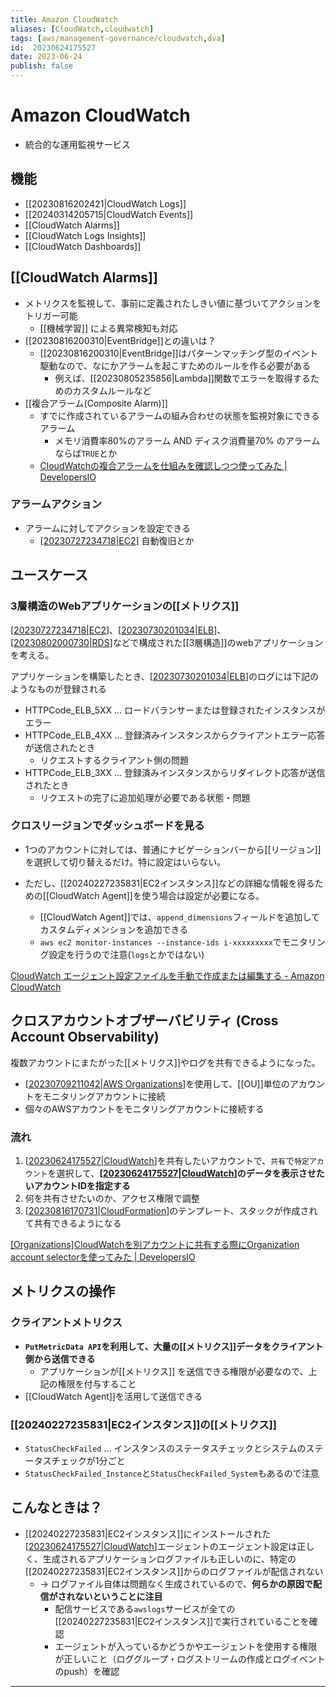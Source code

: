 ```yaml
---
title: Amazon CloudWatch
aliases: [CloudWatch,cloudwatch]
tags: [aws/management-governance/cloudwatch,dva]
id:  20230624175527
date: 2023-06-24
publish: false
---
```


# Amazon CloudWatch

- 統合的な運用監視サービス

## 機能

- [[20230816202421|CloudWatch Logs]]
- [[20240314205715|CloudWatch Events]]
- [[CloudWatch Alarms]]
- [[CloudWatch Logs Insights]]
- [[CloudWatch Dashboards]]

## [[CloudWatch Alarms]]

- メトリクスを監視して、事前に定義されたしきい値に基づいてアクションをトリガー可能
    - [[機械学習]] による異常検知も対応
- [[20230816200310|EventBridge]]との違いは？
    - [[20230816200310|EventBridge]]はパターンマッチング型のイベント駆動なので、なにかアラームを起こすためのルールを作る必要がある
        - 例えば、[[20230805235856|Lambda]]関数でエラーを取得するためのカスタムルールなど
- [[複合アラーム(Composite Alarm)]]
    - すでに作成されているアラームの組み合わせの状態を監視対象にできるアラーム
        - メモリ消費率80%のアラーム AND ディスク消費量70% のアラームならば`TRUE`とか
    - [CloudWatchの複合アラームを仕組みを確認しつつ使ってみた \| DevelopersIO](https://dev.classmethod.jp/articles/i-tried-using-cloudwatchs-composite-alarm-while-checking-how-it-works/)

### アラームアクション

- アラームに対してアクションを設定できる
    - [[20230727234718|EC2]] 自動復旧とか

## ユースケース

### 3層構造のWebアプリケーションの[[メトリクス]]

[[20230727234718|EC2]]、[[20230730201034|ELB]]、[[20230802000730|RDS]]などで構成された[[3層構造]]のwebアプリケーションを考える。

アプリケーションを構築したとき、[[20230730201034|ELB]]のログには下記のようなものが登録される

- HTTPCode_ELB_5XX ... ロードバランサーまたは登録されたインスタンスがエラー
- HTTPCode_ELB_4XX ... 登録済みインスタンスからクライアントエラー応答が送信されたとき
    - リクエストするクライアント側の問題
- HTTPCode_ELB_3XX ... 登録済みインスタンスからリダイレクト応答が送信されたとき
    - リクエストの完了に追加処理が必要である状態・問題

### クロスリージョンでダッシュボードを見る

- 1つのアカウントに対しては、普通にナビゲーションバーから[[リージョン]]を選択して切り替えるだけ。特に設定はいらない。

- ただし、[[20240227235831|EC2インスタンス]]などの詳細な情報を得るための[[CloudWatch Agent]]を使う場合は設定が必要になる。
    - [[CloudWatch Agent]]では、`append_dimensions`フィールドを追加してカスタムディメンションを追加できる
    - `aws ec2 monitor-instances --instance-ids i-xxxxxxxxx`でモニタリング設定を行うので注意(`logs`とかではない)

[CloudWatch エージェント設定ファイルを手動で作成または編集する - Amazon CloudWatch](https://docs.aws.amazon.com/ja_jp/AmazonCloudWatch/latest/monitoring/CloudWatch-Agent-Configuration-File-Details.html)

## クロスアカウントオブザーバビリティ (Cross Account Observability)

複数アカウントにまたがった[[メトリクス]]やログを共有できるようになった。

- [[20230709211042|AWS Organizations]]を使用して、[[OU]]単位のアカウントをモニタリングアカウントに接続
- 個々のAWSアカウントをモニタリングアカウントに接続する

### 流れ

1. [[20230624175527|CloudWatch]]を共有したいアカウントで、`共有`で`特定アカウント`を選択して、**[[20230624175527|CloudWatch]]のデータを表示させたいアカウントIDを指定する**
2. 何を共有させたいのか、アクセス権限で調整
3. [[20230816170731|CloudFormation]]のテンプレート、スタックが作成されて共有できるようになる

[[Organizations]CloudWatchを別アカウントに共有する際にOrganization account selectorを使ってみた | DevelopersIO](https://dev.classmethod.jp/articles/cloudwatch-organizations-selector/)

## メトリクスの操作

### クライアントメトリクス

- **`PutMetricData API`を利用して、大量の[[メトリクス]]データをクライアント側から送信できる**
    - アプリケーションが[[メトリクス]] を送信できる権限が必要なので、上記の権限を付与すること
- [[CloudWatch Agent]]を活用して送信できる

### [[20240227235831|EC2インスタンス]]の[[メトリクス]]

- `StatusCheckFailed` ... インスタンスのステータスチェックとシステムのステータスチェックが1分ごと
- `StatusCheckFailed_Instance`と`StatusCheckFailed_System`もあるので注意

## こんなときは？

-  [[20240227235831|EC2インスタンス]]にインストールされた[[20230624175527|CloudWatch]]エージェントのエージェント設定は正しく、生成されるアプリケーションログファイルも正しいのに、特定の[[20240227235831|EC2インスタンス]]からのログファイルが配信されない
    - -> ログファイル自体は問題なく生成されているので、**何らかの原因で配信がされないということに注目**
        - 配信サービスである`awslogs`サービスが全ての[[20240227235831|EC2インスタンス]]で実行されていることを確認
        - エージェントが入っているかどうかやエージェントを使用する権限が正しいこと（ロググループ・ログストリームの作成とログイベントのpush）を確認
----

[20230727234718|EC2]: 20230727234718 "Amazon Elastic Compute Cloud (Amazon EC2)"
[20230730201034|ELB]: 20230730201034 "Elastic Load Balancing"
[20230802000730|RDS]: 20230802000730 "Amazon Relational Database Service (Amazon RDS)"
[20230709211042|AWS Organizations]: 20230709211042 "AWS Organizations"
[20230624175527|CloudWatch]: 20230624175527 "Amazon CloudWatch"
[20230816170731|CloudFormation]: 20230816170731 "AWS CloudFormation"
